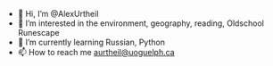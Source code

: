 - 👋 Hi, I’m @AlexUrtheil
- 👀 I’m interested in the environment, geography, reading, Oldschool Runescape
- 🌱 I’m currently learning Russian, Python
- 📫 How to reach me aurtheil@uoguelph.ca

<!---
AlexUrtheil/AlexUrtheil is a ✨ special ✨ repository because its `README.md` (this file) appears on your GitHub profile.
You can click the Preview link to take a look at your changes.
--->
